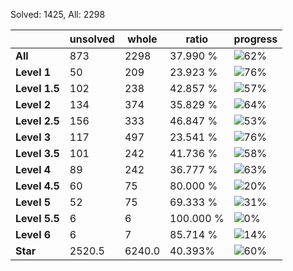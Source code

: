 Solved: 1425, All: 2298

| |unsolved|whole|ratio|progress|
|----|----|----|----|----|
|**All**| 873 | 2298 | 37.990 %| ![62%](https://progress-bar.dev/62?title=All) |
|**Level 1**| 50 | 209 | 23.923 %| ![76%](https://progress-bar.dev/76?title=Level+1++)|
|**Level 1.5**| 102 | 238 | 42.857 %| ![57%](https://progress-bar.dev/57?title=Level+1.5)|
|**Level 2**| 134 | 374 | 35.829 %| ![64%](https://progress-bar.dev/64?title=Level+2++)|
|**Level 2.5**| 156 | 333 | 46.847 %| ![53%](https://progress-bar.dev/53?title=Level+2.5)|
|**Level 3**| 117 | 497 | 23.541 %| ![76%](https://progress-bar.dev/76?title=Level+3++)|
|**Level 3.5**| 101 | 242 | 41.736 %| ![58%](https://progress-bar.dev/58?title=Level+3.5)|
|**Level 4**| 89 | 242 | 36.777 %| ![63%](https://progress-bar.dev/63?title=Level+4++)|
|**Level 4.5**| 60 | 75 | 80.000 %| ![20%](https://progress-bar.dev/20?title=Level+4.5)|
|**Level 5**| 52 | 75 | 69.333 %| ![31%](https://progress-bar.dev/31?title=Level+5++)|
|**Level 5.5**| 6 | 6 | 100.000 %| ![0%](https://progress-bar.dev/0?title=Level+5.5)|
|**Level 6**| 6 | 7 | 85.714 %| ![14%](https://progress-bar.dev/14?title=Level+6++)|
|**Star**|2520.5 | 6240.0 |40.393%| ![60%](https://progress-bar.dev/60?title=Star) |
